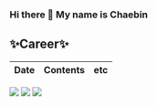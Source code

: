 ### Hi there 👋 My name is **Chaebin** 

## ✨Career✨
| Date | Contents | etc |
| ---  | --- | --- |

<img src="https://img.shields.io/badge/Python-3766AB?style=flat-square&logo=Python&logoColor=white"/></a>
<img src="https://img.shields.io/badge/Java-cc0000?style=flat-square&logo=JAVA&logoColor=white"/></a>
<img src="https://img.shields.io/badge/Kotlin-A4C639?style=flat-square&logo=Kotlin&logoColor=white"/></a>
